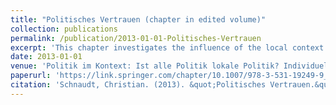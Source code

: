 ```yaml
---
title: "Politisches Vertrauen (chapter in edited volume)"
collection: publications
permalink: /publication/2013-01-01-Politisches-Vertrauen
excerpt: 'This chapter investigates the influence of the local context on citizens' trust in political institutions and authorities.'
date: 2013-01-01
venue: 'Politik im Kontext: Ist alle Politik lokale Politik? Individuelle und kontextuelle Determinanten politischer Orientierungen, edited by Jan W. van Deth and Markus Tausendpfund'
paperurl: 'https://link.springer.com/chapter/10.1007/978-3-531-19249-9_11'
citation: 'Schnaudt, Christian. (2013). &quot;Politisches Vertrauen.&quot; In Jan W. van Deth and Markus Tausendpfund (eds), <i>Politik im Kontext: Ist alle Politik lokale Politik? Individuelle und kontextuelle Determinanten politischer Orientierungen</i>.  Wiesbaden: Springer VS, 297-328.'
---
```

